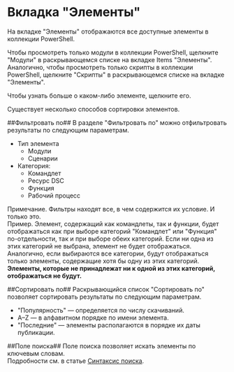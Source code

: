 Вкладка "Элементы"
==========

На вкладке "Элементы" отображаются все доступные элементы в коллекции PowerShell.

Чтобы просмотреть только модули в коллекции PowerShell, щелкните "Модули" в раскрывающемся списке на вкладке Items "Элементы".  Аналогично, чтобы просмотреть только скрипты в коллекции PowerShell, щелкните "Скрипты" в раскрывающемся списке на вкладке "Элементы".  

Чтобы узнать больше о каком-либо элементе, щелкните его.

Существует несколько способов сортировки элементов.

##Фильтровать по##
В разделе "Фильтровать по" можно отфильтровать результаты по следующим параметрам.
* Тип элемента
    * Модули
    * Сценарии
* Категория:
    * Командлет
    * Ресурс DSC
    * Функция
    * Рабочий процесс

Примечание. Фильтры находят все, в чем содержится их условие. И только это.  
Пример. Элемент, содержащий как командлеты, так и функции, будет отображаться как при выборе категорий "Командлет" или "Функция" по-отдельности, так и при выборе обеих категорий.  Если ни одна из этих категорий не выбрана, элемент не будет отображаться.  
Аналогично, если выбираются все категории, будут отображаться только элементы, содержащие хотя бы одну из этих категорий. **Элементы, которые не принадлежат ни к одной из этих категорий, отображаться не будут.**

##Сортировать по## 
Раскрывающийся список "Сортировать по" позволяет сортировать результаты по следующим параметрам.
* "Популярность" — определяется по числу скачиваний.
* A–Z — в алфавитном порядке по имени элемента.
* "Последние" — элементы располагаются в порядке их даты публикации.


##Поле поиска##
Поле поиска позволяет искать элементы по ключевым словам.  
Подробности см. в статье [Синтаксис поиска](./psgallery_search_syntax.md).

<!--HONumber=Aug16_HO3-->



